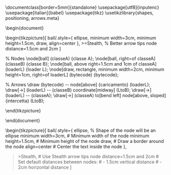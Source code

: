 \documentclass[border=5mm]{standalone}
\usepackage[utf8]{inputenc}
\usepackage[italian]{babel}
\usepackage{tikz}
\usetikzlibrary{shapes, positioning, arrows.meta}

\begin{document}

\begin{tikzpicture}[
    ball/.style={
        ellipse,
        minimum width=3cm,
        minimum height=1.5cm,
        draw,
        align=center
    },
    >=Stealth, % Better arrow tips
    node distance=1.5cm and 2cm
]

% Nodes
\node[ball] (classeA) {classe A};
\node[ball, right=of classeA] (classeB) {classe B};
\node[ball, above right=1.5cm and 1cm of classeA] (loaderL) {loader L};
\node[draw, rectangle, minimum width=2cm, minimum height=1cm, right=of loaderL] (bytecode) {bytecode};

% Arrows
\draw (bytecode) -- node[above] {caricamento} (loaderL);
\draw[->] (loaderL) -- (classeB) coordinate[midway] (LtoB);
\draw[->] (loaderL) -- (classeA);
\draw[->] (classeA) to[bend left] node[above, sloped] {intercetta} (LtoB);

\end{tikzpicture}

\end{document}


\begin{tikzpicture}[ 
  ball/.style={ 
    ellipse,                    % Shape of the node will be an ellipse
    minimum width=3cm,          # Minimum width of the node
    minimum height=1.5cm,       # Minimum height of the node
    draw,                       # Draw a border around the node
    align=center                # Center the text inside the node
  }, 
  >=Stealth,                    # Use Stealth arrow tips 
  node distance=1.5cm and 2cm   # Set default distances between nodes:
                               # - 1.5cm vertical distance
                               # - 2cm horizontal distance
]

